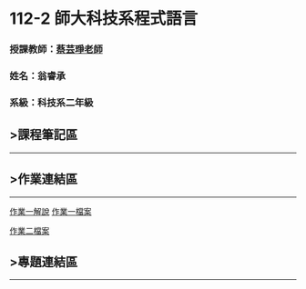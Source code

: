 # 112-2 師大科技系程式語言

### 授課教師：[蔡芸琤老師](https://github.com/pecu)

### 姓名：翁睿承

### 系級：科技系二年級

## >課程筆記區
***
## >作業連結區
***
[作業一解說](https://youtu.be/MxVM98TKtHE) [作業一檔案](https://github.com/SLXSH57/SLXSH57/blob/main/%E4%BD%9C%E6%A5%AD%E4%B8%80.ipynb)

[作業二檔案](https://github.com/SLXSH57/SLXSH57/blob/main/%E4%BD%9C%E6%A5%AD%E4%BA%8C%20.ipynb)

## >專題連結區
***
